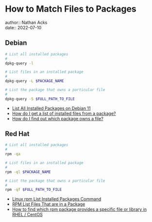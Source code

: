 # How to Match Files to Packages

author:: Nathan Acks  
date:: 2022-07-10

## Debian

```bash
# List all installed packages
#
dpkg-query -l

# List files in an installed package
#
dpkg-query -L $PACKAGE_NAME

# List the package that owns a particular file
#
dpkg-query -S $FULL_PATH_TO_FILE
```

* [List All Installed Packages on Debian 11](https://linuxhint.com/list_installed_packages_debian/)
* [How do I get a list of installed files from a package?](https://askubuntu.com/questions/32507/how-do-i-get-a-list-of-installed-files-from-a-package)
* [How do I find out which package owns a file?](https://superuser.com/questions/179353/how-do-i-find-out-which-package-owns-a-file)

## Red Hat

```bash
# List all installed packages
#
rpm -qa

# List files in an installed package
#
rpm -ql $PACKAGE_NAME

# List the package that owns a particular file
#
rpm -qf $FULL_PATH_TO_FILE
```

* [Linux rpm List Installed Packages Command](https://www.cyberciti.biz/faq/howto-list-installed-rpm-package/)
* [RPM List Files That are in a Package](https://linuxhint.com/rpm-list-files-in-package/)
* [How to find which rpm package provides a specific file or library in RHEL / CentOS](https://www.thegeekdiary.com/how-to-find-which-rpm-package-provides-a-specific-file-or-library-in-rhel-centos/)
